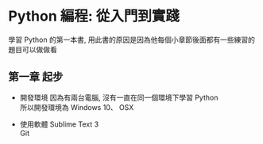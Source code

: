 # Python 編程: 從入門到實踐
學習 Python 的第一本書, 用此書的原因是因為他每個小章節後面都有一些練習的題目可以做做看

## 第一章 起步
* 開發環境
因為有兩台電腦, 沒有一直在同一個環境下學習 Python  
所以開發環境為 Windows 10、 OSX  

* 使用軟體
Sublime Text 3  
Git  




